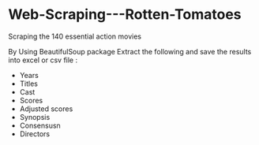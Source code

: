 # Web-Scraping---Rotten-Tomatoes
Scraping the 140 essential action movies

By Using BeautifulSoup package Extract the following and save the results into excel or csv file :
- Years
- Titles
- Cast
- Scores
- Adjusted scores
- Synopsis
- Consensusn
- Directors

